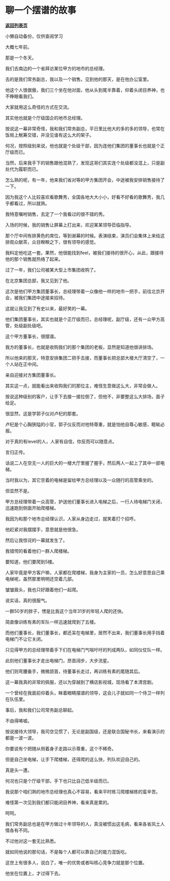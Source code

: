 # 聊一个摆谱的故事

[**返回列表页**](/gzh/记忆承载3)

小懒自动备份，仅供查阅学习

大概七年前。

  

那是一个冬天。

  

我们去南边的一个省拜访某位甲方的地市的总经理。

  

去的是我们常务副总，我以及一个销售。见到他的那天，是在他办公室里。  

  

他这个人很倨傲，我们三个坐在他对面，他从头到尾半靠着，仰着头闭目养神，也不睁眼看我们。

  

大家就用这么奇怪的方式在交流。

  

其实他也就是个厅级国企的地市总经理。

  

按说这一幕非常奇怪，我和我们常务副总，平日里比他大的多的多的领导，也常在饭局上觥筹交错，并没见谁有这么大的架子。

  

何况，按照级别来说，他也就是个处级干部，因为连他们集团的董事长也就是个正厅级而已。

  

当然，后来我手下的销售跟他混熟了，发现这哥们其实连个处级都没混上，只是副处代为履职而已。

  

怎么熟的呢，有一年，他来我们省对等的甲方集团开会，中途被我安排销售接待了一下。  

  

因为我这个人比较喜欢看歌舞秀，全国各地大大小小，好看不好看的歌舞秀，我几乎都看过，所以就熟。

  

我特意嘱咐销售，去定了一个我看过的很不错的秀。

  

入场的时候，我的销售让屏幕上打出来，欢迎某某领导莅临指导。

  

那个厅中间有排黄色的席位，等到谢幕的时候。表演结束，演员们会集体上来给这排观众献茶，众目睽睽之下，很有领导的感觉。

  

我料定他吃这一套。果然，他很能找到feel，被我们接待的很开心，从此，跟接待他的那个销售就热络了起来。

  

过了一年，我们公司被某大型上市集团收购了。

  

在北京集团总部，我又见到了他。

  

这次是他们甲方集团董事长，总经理带着一众像他一样的地市一把手，前往北京开会，被我们集团中途接来招待。

  

这就让我见到了有史以来，最好笑的一幕。

  

他们集团董事长，其实也就是个正厅级而已，总经理呢，副厅级，还有一众甲方高管，处级副处级吧。

  

这个甲方董事长，很摆谱。

  

我方的董事长，也就是收购我们的那个集团的老板，显然是知道他很讲排场。

  

所以他来的那天，特意安排集团二把手去接，而董事长把总部大楼大厅清空了，一个人站在正中间。

  

亲自迎接对方集团董事长。

  

其实这一点，就能看出来收购我们的那位主，难怪生意做这么大，非常会做人。

  

按说这种级别的客户，让手下去接一接拉倒了，但他不，非要整这么大排场，面子给足。

  

很显然，这是学郭子仪对卢杞的那套。

  

卢杞是个心胸狭隘的小官，郭子仪反而对他特尊重，就是怕他自尊心敏感，睚眦必报。

  

对于真的有level的人，人家有自信，你反而可以随意点。

  

言归正传。

  

话说二人在空无一人的巨大的一楼大厅里握了握手，然后两人一起上了其中一部电梯。

  

当时我以为，其它空着的电梯是留给甲方总经理以及一众随行的高管乘坐的。

  

但显然不是。

  

甲方总经理带着一众高管，护送他们董事长进入电梯之后，一行人待电梯门关闭，迅速跑到侧面开始爬楼梯。

  

我因为和那个地市总经理认识，人家从身边走过，就笑着打个招呼。

  

他赶紧对我摆摆手，意思就是他很急。

  

然后让我惊诧的一幕就发生了。

  

我错愕的看着他们一群人爬楼梯。

  

要知道，他们要爬到5楼。

  

人家毕竟是甲方客户嘛，人家都在爬楼梯，我身为主家的一员，怎么好意思自己乘电梯呢，虽然那里明明还空着几部。

  

皱皱眉头，我也只好跟着他们一起爬。

  

说实话，真的很服气。

  

一群50岁的胖子，愣是比我这个当年31岁的年轻人爬的还快。

  

简直像训练有素的军队一样迅速就爬到了五楼。

  

而他们董事长，我们董事长，都还呆在电梯里，居然不出来，我们董事长用手挡着电梯门不让它关闭。

  

只见得甲方的总经理带着手下们在电梯门气喘吁吁的列成两队，如同仪仗队一样。

  

此刻他们董事长才走出电梯门，昂首阔步，大步流星。

  

他们则弯腰垂手，微微颔首，待董事长走过，再训练有素的尾随其后。

  

这一幕我真的非常的佩服，还以为穿越到了横店影视城，现场看了本清宫剧。

  

一个曾经在我面前仰着头，眯着眼睛摆谱的领导，这会儿子就如同一个侍卫一样列在队伍里。

  

事后，我和我们公司常务副总聊起。

  

不由得唏嘘。

  

按说接待大领导，我司空见惯了，无论是副国级，还是联合国秘书长，来看演示的都是一波一波。

  

你要说有个把随从侧着身子走路以示尊重，这个不稀奇。

  

但是自己坐电梯，让手下爬楼梯，还得爬的这么快，列队欢迎自己的。

  

真是头一遭。

  

何况也只是个厅级干部，手下也只比自己低半级而已。

  

我说那个咱们熟的地市总经理也真心不容易，看来平时练习爬楼梯练的蛮辛苦。

  

难怪第一次见到我们都只能闭目养神，看来真是累的。

  

呵呵。

  

我们常务副总也是在甲方做过十年领导的人，真没被惯出这毛病，看来各省风土人情各有不同。

  

不过他对这一套无比熟悉。  

  

就如同他说的那句话，不是每个人都可以靠自己的能力混饭吃。

  

这世上有很多人，说白了，唯一的优势或者叫核心竞争力就是那个位置。  

  

他坐在位置上，才过得下去。

